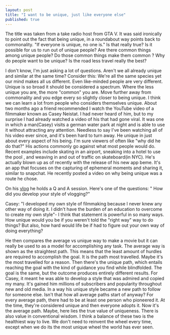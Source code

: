 ```yaml
---
layout: post
title: "I want to be unique, just like everyone else"
published: true
---
```




The title was taken from a take radio host from GTA V. It was said ironically to point out the fact that being unique, in a roundabout way points back to commonality. "If everyone is unique, no one is." Is that really true? Is it possible for us  to run out of unique people? Are there common things among unique people? Do those common things make them common ? Why do people want to be unique? Is the road less travel really the best?

I don't know, I'm just asking a lot of questions.  Aren't we all already unique and similar at the same time? Consider this: We're all the same species yet our mind makes all us different. Even like-minded people are very different. Unique is so broad it should be considered a spectrum. Where the less unique you are, the more "common" you are. Move further away from commonality and you edge every so slightly closer to being unique. I think we can learn a lot from  people who considers themselves unique. About two months ago  a friend recommended I watch the YouTube video of a filmmaker  known as Casey Neistat. I had never heard of him, but to my surprise I had already watched a video of his that had gone viral. It was one in which a man(Casey) visits a german water park at night and is able to use it without attracting any attention. Needless to say I've been watching all of his video ever since, and it's been hard to turn away. He unique in just about every aspect of his being. I'm sure viewers of often like "why did he do that?" His actions commonly go against what most people would do. Recent examples include skating in an airport, sneaking into a hotel to use the pool , and weaving in and out of traffic on skateboard(in NYC). He's actually blown up as of recently with the release of his new app beme. It's an app that focuses on the capturing of ephemeral moments and sharing it, similar to snapchat. He recently posted a video on why being unique was a route he chose.

On his [vlog](https://youtu.be/8hr2Isqsxxs?t=3m35s) he holds a Q and A session. Here's one of the questions: " How did you develop your style of vlogging?"

Casey: "I developed my own style of filmmaking because I never knew any other way of doing it. I didn't have the burden of an education to overcome to create my own style"- I think that statement is powerful in so many ways. How unique would you be if you weren't told the "right way" way to do things? But also, how hard would life be if had to figure out your own way of doing everything?

He then compares the average vs unique way to make a movie but it can really be used to as a model for accomplishing any task. The average way is shown as the straightest path. This means that the least amount of hurdles are required to accomplish the goal. It is the path most travelled. Maybe it's the most travelled for a reason. Then there's the unique path, which entails reaching the goal with the kind of guidance you find while blindfolded. The goal is the same, but the outcome produces entirely different results. For Casey, it meant he was able to develop a style that was admired and copied my many. It's gained him millions of subscribers and popularity throughout new and old media. In a way his unique style became a new path to follow for someone else. Isn't that how all average paths start of anyway? For every average path, there had to be at least one person who pioneered it. At the time, they're considered unique and then everyone adopts it. Now it's the average path. Maybe, here lies the true value of uniqueness.  There is also value in conventional wisdom. I think a balance of these two is the healthiest way to live. We don't need to reinvent the wheel every time, except when we do its the most unique wheel the world has ever seen.
